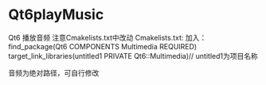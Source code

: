 # Qt6playMusic
Qt6 播放音频
注意Cmakelists.txt中改动
Cmakelists.txt:
加入：find_package(Qt6 COMPONENTS Multimedia REQUIRED)
target_link_libraries(untitled1 PRIVATE Qt6::Multimedia)// untitled1为项目名称


音频为绝对路径，可自行修改
